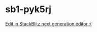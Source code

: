 # sb1-pyk5rj

[Edit in StackBlitz next generation editor ⚡️](https://stackblitz.com/~/github.com/memedreamdreammeme/sb1-pyk5rj)